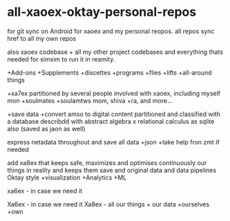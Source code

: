 # all-xaoex-oktay-personal-repos
for git sync on Android for xaoex and my personal reopos. all repos sync href to all my own repos 


also xaoex codebase + all my other project codebases and everything thats needed for simsim to run it in reamity. 

+Add-ons +Supplements +discettes +programs +flies +lifts +all-around things 

+xa7ex
partitioned by several people involved with xaoex, including myself mon +soulmates +soulamtws mom, shiva +ra, and more...

+save data +convert amso to digital content partitioned and classified with a database describdd with abstract algebra x relational calculus as sqlite also (saved as jaon as well)

express netadata throughout and save all data +json +take help fron zmt if needed

add xa8ex that keeps safe, maximizes and optimises continuously our things in reality and keeps them save and original data and data pipelines Oktay style +visualization +Analytics +ML

xa6ex - in case we need it

Xa6ex - in case we need it
Xa8ex - all our things + our data +ourselves +own
